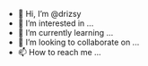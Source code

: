 - 👋 Hi, I’m @drizsy
- 👀 I’m interested in ...
- 🌱 I’m currently learning ...
- 💞️ I’m looking to collaborate on ...
- 📫 How to reach me ...

<!---
drizsy/drizsy is a ✨ special ✨ repository because its `README.md` (this file) appears on your GitHub profile.
You can click the Preview link to take a look at your changes.
--->
